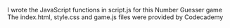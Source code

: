 I wrote the JavaScript functions in script.js for this Number Guesser game
The index.html, style.css and game.js files were provided by Codecademy